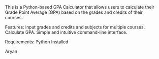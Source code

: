 This is a Python-based GPA Calculator that allows users to calculate their Grade Point Average (GPA) based on the grades and credits of their courses.

Features:
Input grades and credits and subjects for multiple courses.
Calculate GPA.
Simple and intuitive command-line interface.

Requirements:
Python Installed


Aryan